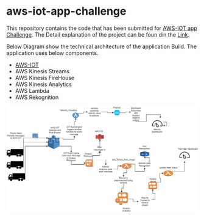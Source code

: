 # aws-iot-app-challenge
This repository contains the code that has been submitted for [AWS-IOT app Challenge](https://awsiot.devpost.com/). The Detail explanation of the project can be foun din the [Link](https://devpost.com/software/managed-services-using-iot).

Below Diagram show the technical architecture of the application Build. The application uses below components.

* [AWS-IOT](https://aws.amazon.com/iot/)
* AWS Kinesis Streams
* AWS Kinesis FireHouse
* AWS Kinesis Analytics
* AWS Lambda
* AWS Rekognition

![](io-app-challenge.jpg?raw=true)
